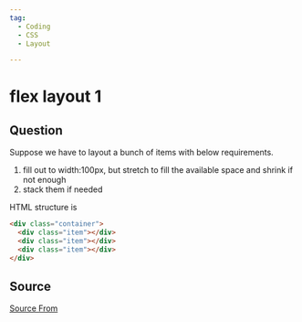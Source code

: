 ```yaml
---
tag:
  - Coding
  - CSS
  - Layout

---
```

  
# flex layout 1

## Question
Suppose we have to layout a bunch of items with below requirements.

1.  fill out to width:100px, but stretch to fill the available space and shrink if not enough
2.  stack them if needed

HTML structure is

```html
<div class="container">
  <div class="item"></div>
  <div class="item"></div>
  <div class="item"></div>
</div>
```




##  Source
[Source From](https://bigfrontend.dev/css/flex-layout-1)

  